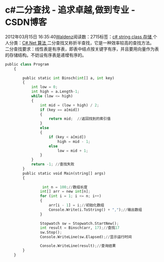 
# c\#二分查找 - 追求卓越,做到专业 - CSDN博客


2012年03月15日 16:35:40[Waldenz](https://me.csdn.net/enter89)阅读数：2715标签：[c\#																](https://so.csdn.net/so/search/s.do?q=c#&t=blog)[string																](https://so.csdn.net/so/search/s.do?q=string&t=blog)[class																](https://so.csdn.net/so/search/s.do?q=class&t=blog)[存储																](https://so.csdn.net/so/search/s.do?q=存储&t=blog)[
							](https://so.csdn.net/so/search/s.do?q=class&t=blog)[
																					](https://so.csdn.net/so/search/s.do?q=string&t=blog)个人分类：[C\#.Net																](https://blog.csdn.net/enter89/article/category/877633)[算法																](https://blog.csdn.net/enter89/article/category/1104305)[
							](https://blog.csdn.net/enter89/article/category/877633)
[
				](https://so.csdn.net/so/search/s.do?q=string&t=blog)
[
			](https://so.csdn.net/so/search/s.do?q=string&t=blog)
[
		](https://so.csdn.net/so/search/s.do?q=c#&t=blog)
二分查找又称折半查找，它是一种效率较高的查找方法。
二分查找要求：线性表是有序表，即表中结点按关键字有序，并且要用向量作为表的存储结构。不妨设有序表是递增有序的。

```python
public class Program
    {
    
        public static int Binsch(int[] a, int key)
        {
            int low = 0;
            int high = a.Length-1;
            while (low <= high)
            {
                int mid = (low + high) / 2;
                if (key == a[mid])
                {
                    return mid;  //返回找到的索引值
                }
                else
                {
                    if (key < a[mid])
                        high = mid - 1;
                    else
                        low = mid + 1;
                }
            }
            return -1; //查找失败
        }
        public static void Main(string[] args)
        {
          
                 int n = 100;//数组长度
                int[] arr = new int[n];
                for (int i = 1; i <= n; i++)
                {
                    arr[i - 1] = i;//初始化数组
                    Console.Write(i.ToString() + ",");//输出数组
                }
                
                Stopwatch sw = Stopwatch.StartNew();
                int result = Binsch(arr, 17);//查找17
                sw.Stop();
                Console.WriteLine(sw.Elapsed);//显示运行时间

                Console.WriteLine(result);//查询结果
        }
    }
```



